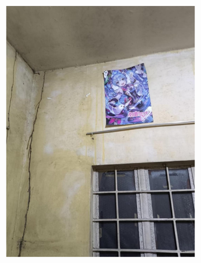 ![](https://github.com/IGotMikuPoster/IGotMikuPoster/blob/main/i-got-miku-poster-v0-rhuaeejlbs6e1.jpeg)
